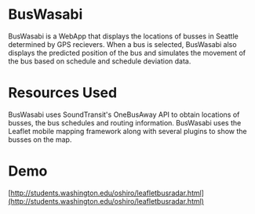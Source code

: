 # BusWasabi

BusWasabi is a WebApp that displays the locations of busses in Seattle determined by GPS recievers. When a bus is selected, BusWasabi also displays the predicted position of the bus and simulates the movement of the bus based on schedule and schedule deviation data.

# Resources Used

BusWasabi uses SoundTransit's OneBusAway API to obtain locations of busses, the bus schedules and routing information. BusWasabi uses the Leaflet mobile mapping framework along with several plugins to show the busses on the map.

# Demo
[http://students.washington.edu/oshiro/leafletbusradar.html](http://students.washington.edu/oshiro/leafletbusradar.html)
